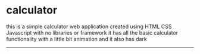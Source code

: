 # calculator
this is a simple calculator web application created using HTML CSS Javascript with no libraries or framework it has all the basic calculator functionality with a little bit animation and it also has dark
___
